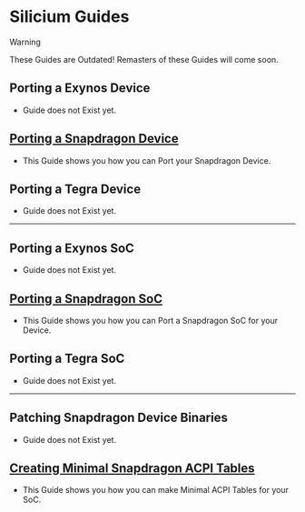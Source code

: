 # Silicium Guides

> [!WARNING]
> These Guides are Outdated! Remasters of these Guides will come soon.

## Porting a Exynos Device

  - Guide does not Exist yet.

## [Porting a Snapdragon Device](Porting/Snapdragon/Device/README.md)

  - This Guide shows you how you can Port your Snapdragon Device.

## Porting a Tegra Device

  - Guide does not Exist yet.

---

## Porting a Exynos SoC

  - Guide does not Exist yet.

## [Porting a Snapdragon SoC](Porting/Snapdragon/SoC/README.md)

  - This Guide shows you how you can Port a Snapdragon SoC for your Device.

## Porting a Tegra SoC

  - Guide does not Exist yet.

---

## Patching Snapdragon Device Binaries

  - Guide does not Exist yet.

## [Creating Minimal Snapdragon ACPI Tables](Porting/Snapdragon/ACPI/README.md)

  - This Guide shows you how you can make Minimal ACPI Tables for your SoC.
